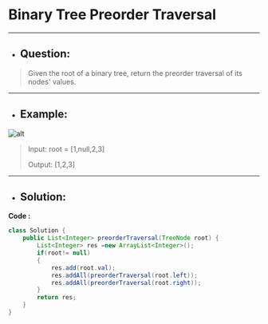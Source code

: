 # Binary Tree Preorder Traversal
---
- ## Question:
> Given the root of a binary tree, return the preorder traversal of its nodes' values.
---
- ## Example:
![alt](https://assets.leetcode.com/uploads/2020/09/15/inorder_1.jpg)
> Input: root = [1,null,2,3]
> 
> Output: [1,2,3]
---
- ## Solution:
**Code :**
```java
class Solution {
    public List<Integer> preorderTraversal(TreeNode root) {
        List<Integer> res =new ArrayList<Integer>();
        if(root!= null)
        {
            res.add(root.val);
            res.addAll(preorderTraversal(root.left));
            res.addAll(preorderTraversal(root.right));
        }
        return res;
    }
}
